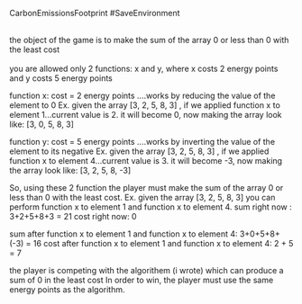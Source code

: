 CarbonEmissionsFootprint
#SaveEnvironment

<br>the object of the game is to make the sum of the array 0 or less than 0 with the least cost</br>
<br>you are allowed only 2 functions: x and y, where x costs 2 energy points and y costs 5 energy points</br>

function x: cost = 2 energy points ....works by reducing the value of the element to 0
Ex. given the array [3, 2, 5, 8, 3] , if we applied function x to element 1...current value is 2. 
it will become 0, now making the array look like: [3, 0, 5, 8, 3] 

function y: cost = 5 energy points ....works by inverting the value of the element to its negative
Ex. given the array [3, 2, 5, 8, 3] , if we applied function x to element 4...current value is 3. 
it will become -3, now making the array look like: [3, 2, 5, 8, -3] 


So, using these 2 function the player must make the sum of the array 0 or less than 0 with the least cost.
Ex. given the array [3, 2, 5, 8, 3] you can perform function x to element 1 and function x to element 4.
sum right now : 3+2+5+8+3 = 21 
cost right now: 0

sum after function x to element 1 and function x to element 4: 3+0+5+8+(-3) = 16
cost after function x to element 1 and function x to element 4: 2 + 5 = 7

the player is competing with the algorithem (i wrote) which can produce a sum of 0 in the least cost
In order to win, the player must use the same energy points as the algorithm.
